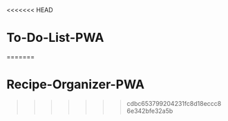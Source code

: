 <<<<<<< HEAD
# To-Do-List-PWA
=======
# Recipe-Organizer-PWA
>>>>>>> cdbc653799204231fc8d18eccc86e342bfe32a5b
